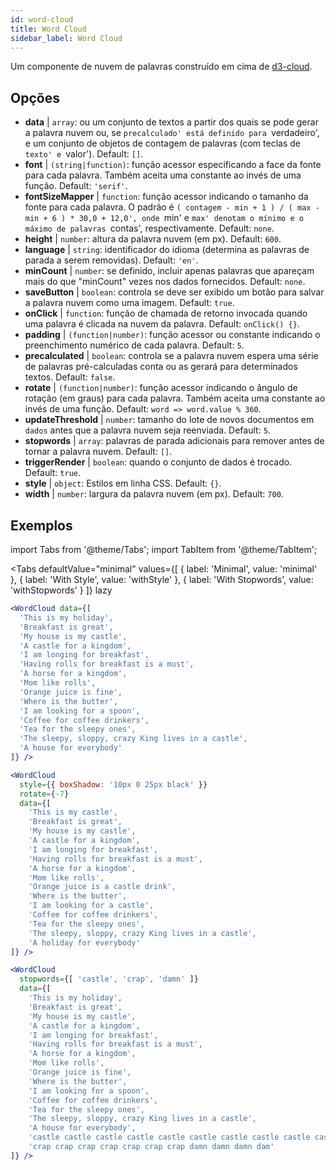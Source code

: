 ```yaml
---
id: word-cloud 
title: Word Cloud
sidebar_label: Word Cloud
---
```


Um componente de nuvem de palavras construído em cima de [d3-cloud](https://github.com/jasondavies/d3-cloud).

## Opções

* __data__ | `array`: ou um conjunto de textos a partir dos quais se pode gerar a palavra nuvem ou, se `precalculado' está definido para `verdadeiro', e um conjunto de objetos de contagem de palavras (com teclas de `texto' e `valor'). Default: `[]`.
* __font__ | `(string|function)`: função acessor especificando a face da fonte para cada palavra. Também aceita uma constante ao invés de uma função. Default: `'serif'`.
* __fontSizeMapper__ | `function`: função acessor indicando o tamanho da fonte para cada palavra. O padrão é `( contagem - min + 1 ) / ( max - min + 6 ) * 30,0 + 12,0', onde `min' e `max' denotam o mínimo e o máximo de palavras `contas', respectivamente. Default: `none`.
* __height__ | `number`: altura da palavra nuvem (em px). Default: `600`.
* __language__ | `string`: identificador do idioma (determina as palavras de parada a serem removidas). Default: `'en'`.
* __minCount__ | `number`: se definido, incluir apenas palavras que apareçam mais do que "minCount" vezes nos dados fornecidos. Default: `none`.
* __saveButton__ | `boolean`: controla se deve ser exibido um botão para salvar a palavra nuvem como uma imagem. Default: `true`.
* __onClick__ | `function`: função de chamada de retorno invocada quando uma palavra é clicada na nuvem da palavra. Default: `onClick() {}`.
* __padding__ | `(function|number)`: função acessor ou constante indicando o preenchimento numérico de cada palavra. Default: `5`.
* __precalculated__ | `boolean`: controla se a palavra nuvem espera uma série de palavras pré-calculadas conta ou as gerará para determinados textos. Default: `false`.
* __rotate__ | `(function|number)`: função acessor indicando o ângulo de rotação (em graus) para cada palavra. Também aceita uma constante ao invés de uma função. Default: `word => word.value % 360`.
* __updateThreshold__ | `number`: tamanho do lote de novos documentos em `dados` antes que a palavra nuvem seja reenviada. Default: `5`.
* __stopwords__ | `array`: palavras de parada adicionais para remover antes de tornar a palavra nuvem. Default: `[]`.
* __triggerRender__ | `boolean`: quando o conjunto de dados é trocado. Default: `true`.
* __style__ | `object`: Estilos em linha CSS. Default: `{}`.
* __width__ | `number`: largura da palavra nuvem (em px). Default: `700`.


## Exemplos

import Tabs from '@theme/Tabs';
import TabItem from '@theme/TabItem';

<Tabs
    defaultValue="minimal"
    values={[
        { label: 'Minimal', value: 'minimal' },
        { label: 'With Style', value: 'withStyle' },
        { label: 'With Stopwords', value: 'withStopwords' }
    ]}
    lazy
>

<TabItem value="minimal">

```jsx live
<WordCloud data={[
  'This is my holiday', 
  'Breakfast is great', 
  'My house is my castle', 
  'A castle for a kingdom', 
  'I am longing for breakfast',
  'Having rolls for breakfast is a must',
  'A horse for a kingdom',
  'Mom like rolls',
  'Orange juice is fine',
  'Where is the butter',
  'I am looking for a spoon',
  'Coffee for coffee drinkers',
  'Tea for the sleepy ones',
  'The sleepy, sloppy, crazy King lives in a castle',
  'A house for everybody'
]} />
```
</TabItem>

<TabItem value="withStyle">

```jsx live
<WordCloud 
  style={{ boxShadow: '10px 0 25px black' }}
  rotate={-7}
  data={[
    'This is my castle', 
    'Breakfast is great', 
    'My house is my castle', 
    'A castle for a kingdom', 
    'I am longing for breakfast',
    'Having rolls for breakfast is a must',
    'A horse for a kingdom',
    'Mom like rolls',
    'Orange juice is a castle drink',
    'Where is the butter',
    'I am looking for a castle',
    'Coffee for coffee drinkers',
    'Tea for the sleepy ones',
    'The sleepy, sloppy, crazy King lives in a castle',
    'A holiday for everybody'
]} />
```
</TabItem>

<TabItem value="withStopwords">

```jsx live
<WordCloud 
  stopwords={[ 'castle', 'crap', 'damn' ]}
  data={[
    'This is my holiday', 
    'Breakfast is great', 
    'My house is my castle', 
    'A castle for a kingdom', 
    'I am longing for breakfast',
    'Having rolls for breakfast is a must',
    'A horse for a kingdom',
    'Mom like rolls',
    'Orange juice is fine',
    'Where is the butter',
    'I am looking for a spoon',
    'Coffee for coffee drinkers',
    'Tea for the sleepy ones',
    'The sleepy, sloppy, crazy King lives in a castle',
    'A house for everybody',
    'castle castle castle castle castle castle castle castle castle castle',
    'crap crap crap crap crap crap crap damn damn damn dam'
]} />
```

</TabItem>

</Tabs>
